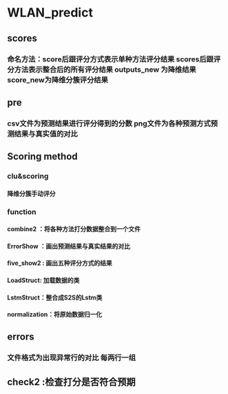 # WLAN_predict 
## scores
### 命名方法：score后跟评分方式表示单种方法评分结果 scores后跟评分方法表示整合后的所有评分结果 outputs_new 为降维结果 score_new为降维分簇评分结果
## pre
### csv文件为预测结果进行评分得到的分数 png文件为各种预测方式预测结果与真实值的对比
## Scoring method
### clu&scoring
#### 降维分簇手动评分
### function
#### combine2 ：将各种方法打分数据整合到一个文件
#### ErrorShow ：画出预测结果与真实结果的对比
#### five_show2 : 画出五种评分方式的结果
#### LoadStruct: 加载数据的类
#### LstmStruct：整合成S2S的Lstm类
#### normalization：将原始数据归一化
## errors
### 文件格式为出现异常行的对比 每两行一组
## check2 :检查打分是否符合预期
